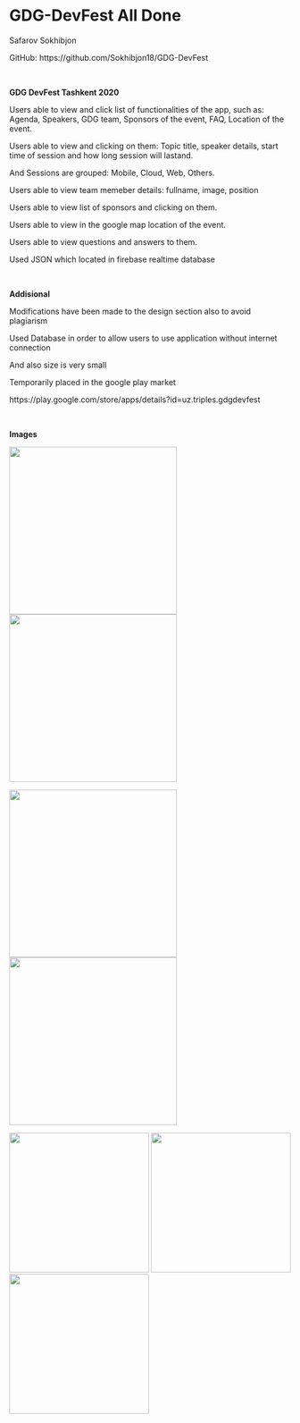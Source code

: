 # GDG-DevFest All Done
Safarov Sokhibjon
<p>GitHub: https://github.com/Sokhibjon18/GDG-DevFest  </p>
<p><br></p>
<p><b>GDG DevFest Tashkent 2020</b></p>
<p>Users able to view and click list of functionalities of the app, such as: Agenda, Speakers, GDG team, Sponsors of the event, FAQ, Location of the event.</p>
<p>Users able to view and clicking on them: Topic title, speaker details, start time of session and how long session will lastand.</p>
<p>And Sessions are grouped: Mobile, Cloud, Web, Others.</p>
<p>Users able to view team memeber details: fullname, image, position</p>
<p>Users able to view list of sponsors and clicking on them.</p>
<p>Users able to view in the google map location of the event.</p>
<p>Users able to view questions and answers to them.</p>
<p>Used JSON which located in firebase realtime database</p>
<p><br></p>
<p><b>Addisional</b></p>
<p>Modifications have been made to the design section also to avoid plagiarism</p>
<p>Used Database in order to allow users to use application without internet connection</p>
<p>And also size is very small</p>
<p>Temporarily placed in the google play market</p>
<p>https://play.google.com/store/apps/details?id=uz.triples.gdgdevfest</p>
<p><br></p>
<p><b>Images</b></p>
<p float="left">
<img src="ReadMeImages/image1(3).png" width=300> 
<img src="ReadMeImages/image1.png" width=300> 
</p>
<p float="left">
<img src="ReadMeImages/image1(2).png" width=300> 
<img src="ReadMeImages/image1(1).png" width=300> 
</p>
<p float="left">
<img src="ReadMeImages/Screenshot_1601701172.png" width=250> 
<img src="ReadMeImages/Screenshot_1601581486.png" width=250> 
<img src="ReadMeImages/Screenshot_1601701406.png" width=250> 
</p>
